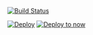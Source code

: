 [![Build Status](https://travis-ci.org/tasks-delivery/task-delivery.svg?branch=master)](https://travis-ci.org/tasks-delivery/task-delivery/settings)  


[![Deploy](https://www.herokucdn.com/deploy/button.svg)](https://heroku.com/deploy?template=https://github.com/tasks-delivery/task-delivery)
[![Deploy to now](https://deploy.now.sh/static/button.svg)](https://deploy.now.sh/?repo=https://github.com/tasks-delivery/task-delivery)

